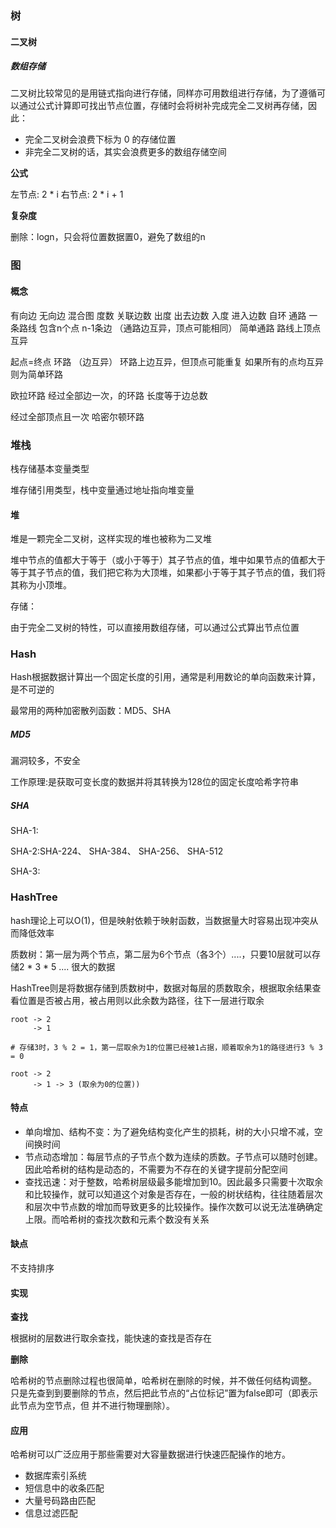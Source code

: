 ### 树

#### 二叉树

##### 数组存储

二叉树比较常见的是用链式指向进行存储，同样亦可用数组进行存储，为了遵循可以通过公式计算即可找出节点位置，存储时会将树补完成完全二叉树再存储，因此：
- 完全二叉树会浪费下标为 0 的存储位置
- 非完全二叉树的话，其实会浪费更多的数组存储空间



**公式**

左节点: 2 * i
右节点: 2 * i + 1



**复杂度**

删除：logn，只会将位置数据置0，避免了数组的n



### 图

#### 概念

有向边
无向边
混合图
度数 关联边数
出度  出去边数
入度  进入边数
自环
通路  一条路线  包含n个点 n-1条边
（通路边互异，顶点可能相同）
简单通路  路线上顶点互异

起点=终点  环路  （边互异）
环路上边互异，但顶点可能重复
如果所有的点均互异则为简单环路

欧拉环路
经过全部边一次，的环路  长度等于边总数

经过全部顶点且一次  哈密尔顿环路



### 堆栈

栈存储基本变量类型

堆存储引用类型，栈中变量通过地址指向堆变量



#### 堆

堆是一颗完全二叉树，这样实现的堆也被称为二叉堆



堆中节点的值都大于等于（或小于等于）其子节点的值，堆中如果节点的值都大于等于其子节点的值，我们把它称为大顶堆，如果都小于等于其子节点的值，我们将其称为小顶堆。



存储：

由于完全二叉树的特性，可以直接用数组存储，可以通过公式算出节点位置



### Hash

Hash根据数据计算出一个固定长度的引用，通常是利用数论的单向函数来计算，是不可逆的



最常用的两种加密散列函数：MD5、SHA



##### MD5



漏洞较多，不安全

工作原理:是获取可变长度的数据并将其转换为128位的固定长度哈希字符串



##### SHA

SHA-1:

SHA-2:SHA-224、 SHA-384、 SHA-256、 SHA-512

SHA-3:

### **HashTree**

hash理论上可以O(1)，但是映射依赖于映射函数，当数据量大时容易出现冲突从而降低效率

质数树：第一层为两个节点，第二层为6个节点（各3个）....，只要10层就可以存储2 * 3 * 5 .... 很大的数据

HashTree则是将数据存储到质数树中，数据对每层的质数取余，根据取余结果查看位置是否被占用，被占用则以此余数为路径，往下一层进行取余

```
root -> 2
     -> 1 

# 存储3时，3 % 2 = 1，第一层取余为1的位置已经被1占据，顺着取余为1的路径进行3 % 3 = 0

root -> 2
     -> 1 -> 3 (取余为0的位置))
```



#### **特点**

- 单向增加、结构不变：为了避免结构变化产生的损耗，树的大小只增不减，空间换时间
- 节点动态增加：每层节点的子节点个数为连续的质数。子节点可以随时创建。因此哈希树的结构是动态的，不需要为不存在的关键字提前分配空间
- 查找迅速：对于整数，哈希树层级最多能增加到10。因此最多只需要十次取余和比较操作，就可以知道这个对象是否存在，一般的树状结构，往往随着层次和层次中节点数的增加而导致更多的比较操作。操作次数可以说无法准确确定上限。而哈希树的查找次数和元素个数没有关系

#### **缺点**

不支持排序



#### 实现

**查找**

根据树的层数进行取余查找，能快速的查找是否存在



**删除**

哈希树的节点删除过程也很简单，哈希树在删除的时候，并不做任何结构调整。
只是先查到到要删除的节点，然后把此节点的“占位标记”置为false即可（即表示此节点为空节点，但 并不进行物理删除）。



#### **应用**

哈希树可以广泛应用于那些需要对大容量数据进行快速匹配操作的地方。
- 数据库索引系统
- 短信息中的收条匹配
- 大量号码路由匹配
- 信息过滤匹配